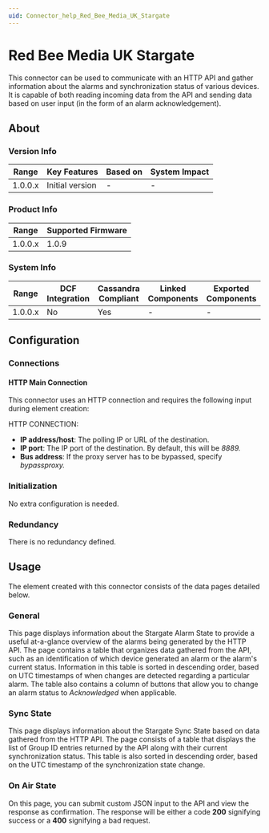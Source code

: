```yaml
---
uid: Connector_help_Red_Bee_Media_UK_Stargate
---
```


# Red Bee Media UK Stargate

This connector can be used to communicate with an HTTP API and gather information about the alarms and synchronization status of various devices. It is capable of both reading incoming data from the API and sending data based on user input (in the form of an alarm acknowledgement).

## About

### Version Info

| **Range** | **Key Features** | **Based on** | **System Impact** |
|-----------|------------------|--------------|-------------------|
| 1.0.0.x   | Initial version  | \-           | \-                |

### Product Info

| Range     | Supported Firmware     |
|-----------|------------------------|
| 1.0.0.x   | 1.0.9                  |

### System Info

| Range     | DCF Integration     | Cassandra Compliant     | Linked Components     | Exported Components     |
|-----------|---------------------|-------------------------|-----------------------|-------------------------|
| 1.0.0.x   | No                  | Yes                     | \-                    | \-                      |

## Configuration

### Connections

#### HTTP Main Connection

This connector uses an HTTP connection and requires the following input during element creation:

HTTP CONNECTION:

- **IP address/host**: The polling IP or URL of the destination.
- **IP port**: The IP port of the destination. By default, this will be *8889.*
- **Bus address**: If the proxy server has to be bypassed, specify *bypassproxy.*

### Initialization

No extra configuration is needed.

### Redundancy

There is no redundancy defined.

## Usage

The element created with this connector consists of the data pages detailed below.

### General

This page displays information about the Stargate Alarm State to provide a useful at-a-glance overview of the alarms being generated by the HTTP API. The page contains a table that organizes data gathered from the API, such as an identification of which device generated an alarm or the alarm's current status. Information in this table is sorted in descending order, based on UTC timestamps of when changes are detected regarding a particular alarm. The table also contains a column of buttons that allow you to change an alarm status to *Acknowledged* when applicable.

### Sync State

This page displays information about the Stargate Sync State based on data gathered from the HTTP API. The page consists of a table that displays the list of Group ID entries returned by the API along with their current synchronization status. This table is also sorted in descending order, based on the UTC timestamp of the synchronization state change.

### On Air State

On this page, you can submit custom JSON input to the API and view the response as confirmation. The response will be either a code **200** signifying success or a **400** signifying a bad request.
